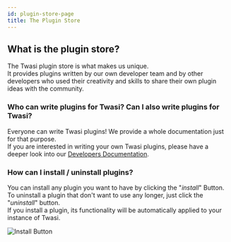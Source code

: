 ```yaml
---
id: plugin-store-page
title: The Plugin Store
---
```


## What is the plugin store?

The Twasi plugin store is what makes us unique.  
It provides plugins written by our own developer team and by other developers who used their creativity and skills to share their own plugin ideas with the community.  

### Who can write plugins for Twasi? Can I also write plugins for Twasi?

Everyone can write Twasi plugins! We provide a whole documentation just for that purpose.  
If you are interested in writing your own Twasi plugins, please have a deeper look into our [Developers Documentation](/docs/home).

### How can I install / uninstall plugins?

You can install any plugin you want to have by clicking the "*install*" Button. To uninstall a plugin that don't want to use any longer, just click the "*uninstall*" button.  
If you install a plugin, its functionality will be automatically applied to your instance of Twasi.

![Install Button](/img/userdocs/twasi-panel/plugin-store/install.png)

